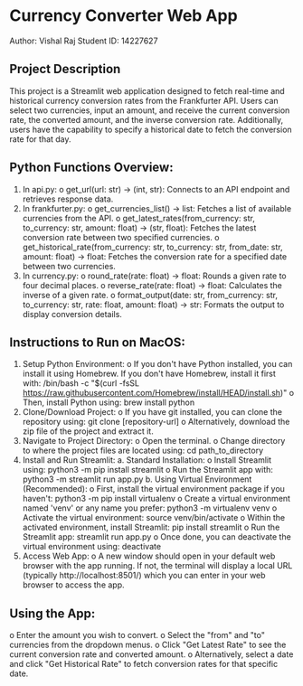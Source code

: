 # Currency Converter Web App

Author: Vishal Raj
Student ID: 14227627

## Project Description
This project is a Streamlit web application designed to fetch real-time and historical currency conversion rates from the Frankfurter API. Users can select two currencies, input an amount, and receive the current conversion rate, the converted amount, and the inverse conversion rate. Additionally, users have the capability to specify a historical date to fetch the conversion rate for that day.

## Python Functions Overview:
1.	In api.py:
o	get_url(url: str) -> (int, str): Connects to an API endpoint and retrieves response data.
2.	In frankfurter.py:
o	get_currencies_list() -> list: Fetches a list of available currencies from the API.
o	get_latest_rates(from_currency: str, to_currency: str, amount: float) -> (str, float): Fetches the latest conversion rate between two specified currencies.
o	get_historical_rate(from_currency: str, to_currency: str, from_date: str, amount: float) -> float: Fetches the conversion rate for a specified date between two currencies.
3.	In currency.py:
o	round_rate(rate: float) -> float: Rounds a given rate to four decimal places.
o	reverse_rate(rate: float) -> float: Calculates the inverse of a given rate.
o	format_output(date: str, from_currency: str, to_currency: str, rate: float, amount: float) -> str: Formats the output to display conversion details.

## Instructions to Run on MacOS:
1.	Setup Python Environment:
o	If you don't have Python installed, you can install it using Homebrew. If you don't have Homebrew, install it first with:
/bin/bash -c "$(curl -fsSL https://raw.githubusercontent.com/Homebrew/install/HEAD/install.sh)"
o	Then, install Python using:
brew install python
2.	Clone/Download Project:
o	If you have git installed, you can clone the repository using:
git clone [repository-url]
o	Alternatively, download the zip file of the project and extract it.
3.	Navigate to Project Directory:
o	Open the terminal.
o	Change directory to where the project files are located using:
cd path_to_directory
4.	Install and Run Streamlit:
a. Standard Installation:
o	Install Streamlit using:
python3 -m pip install streamlit
o	Run the Streamlit app with:
python3 -m streamlit run app.py
b. Using Virtual Environment (Recommended):
o	First, install the virtual environment package if you haven't:
python3 -m pip install virtualenv
o	Create a virtual environment named 'venv' or any name you prefer:
python3 -m virtualenv venv
o	Activate the virtual environment:
source venv/bin/activate
o	Within the activated environment, install Streamlit:
pip install streamlit
o	Run the Streamlit app:
streamlit run app.py
o	Once done, you can deactivate the virtual environment using:
deactivate
5.	Access Web App:
o	A new window should open in your default web browser with the app running. If not, the terminal will display a local URL (typically http://localhost:8501/) which you can enter in your web browser to access the app.

## Using the App:
o	Enter the amount you wish to convert.
o	Select the "from" and "to" currencies from the dropdown menus.
o	Click "Get Latest Rate" to see the current conversion rate and converted amount.
o	Alternatively, select a date and click "Get Historical Rate" to fetch conversion rates for that specific date.